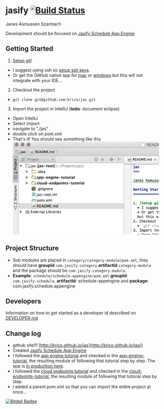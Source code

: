 # jasify [![Build Status](https://travis-ci.org/krico/jas.svg?branch=master)](https://travis-ci.org/krico/jas)

Janes Asmussen Szarmach

Development should be focused on [Jasify Schedule App Engine](schedule/schedule-appengine)

## Getting Started

1. [Setup git](https://help.github.com/articles/set-up-git/)!
  * I suggest using ssh so [setup ssh keys](https://help.github.com/articles/generating-ssh-keys/).
  * Or get the GitHub native app for [mac](https://mac.github.com/) or [windows](https://windows.github.com/)
  but this will not integrate with your IDE...
2. Checkout the project
  * `git clone git@github.com:krico/jas.git`
3. Import the project in IntelliJ (**todo**: document eclipse)
  * Open IntelliJ
  * Select import
  * navigate to "./jas"
  * double click on pom.xml
  * That's it! You should see something like this ![multi module example](https://github.com/krico/jas/blob/master/images/multi-module.png)

## Project Structure

 - Sub modules are placed in `category/category-module/pom.xml`, they should have
 **groupId** `com.jasify.category` **artifactId** `category-module` and the package should be `com.jasify.category.module`.
 - **Example**: `schedule/schedule-appengine/pom.xml` **groupId**: `com.jasify.schedule`, **artifactId**: schedule-appengine
 and **package**: com.jasify.schedule.appengine

## Developers

Information on how to get started as a developer id described on [DEVELOPER.md](schedule/schedule-appengine/DEVELOPER.md)

## Change log

 - github site!!!  [http://krico.github.io/jas](http://krico.github.io/jas/)
 - Created [Jasify Schedule App Engine](schedule/schedule-appengine)
 - I followed the [app engine tutorial](https://cloud.google.com/appengine/docs/java/gettingstarted/introduction) and checked in the [app-engine-tutorial](sandbox/sandbox-appengine/), the resulting module of following that tutorial step by step. The app is [in production here](https://krico-test.appspot.com).
 - I followed the [cloud endpoints tutorial](https://cloud.google.com/appengine/docs/java/endpoints/getstarted/backend/) and checked in the [cloud-endpoints-tutorial](sandbox/sandbox-endpoints/), the resulting module of following that tutorial step by step.
 - I added a parent pom.xml so that you can import the entire project at once...

[![Bitdeli Badge](https://d2weczhvl823v0.cloudfront.net/krico/jas/trend.png)](https://bitdeli.com/free "Bitdeli Badge")